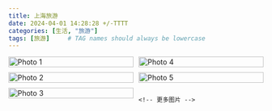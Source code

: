 ```yaml
---
title: 上海旅游
date: 2024-04-01 14:28:28 +/-TTTT
categories: [生活, "旅游"]
tags: [旅游]     # TAG names should always be lowercase
---
```


<head>
    <meta charset="UTF-8">
    <meta name="viewport" content="width=device-width, initial-scale=1.0">
    <style>
        .gallery {
            column-count: 2; /* 设置列数 */
            column-gap: 10px; /* 设置列之间的间隙 */
        }
        .gallery img {
            width: 100%;
            break-inside: avoid; /* 避免图片跨列显示 */
            margin-bottom: 10px; /* 设置图片之间的间隙 */
        }
    </style>
</head>
<body>

<div class="gallery">
    <img src="{{site.url}}/assets/images/shanghai/IMG_4188.JPG" alt="Photo 1">
    <img src="{{site.url}}/assets/images/shanghai/IMG_4465.JPG" alt="Photo 2">
    <img src="{{site.url}}/assets/images/shanghai/IMG_4564.JPG" alt="Photo 3">
    <img src="{{site.url}}/assets/images/shanghai/IMG_4572.JPG" alt="Photo 4">
    <img src="https://onedrive.live.com/embed?resid=477C91427BD93A4E%21224703&authkey=%21ABST5Rk0eb9eAOU&width=660" alt="Photo 5">
    
    <!-- 更多图片 -->
</div>

</body>